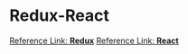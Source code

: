 # Redux-React

[Reference Link: **Redux**](http://redux.js.org/docs/basics/UsageWithReact.html)
[Reference Link: **React**](https://facebook.github.io/react/docs/thinking-in-react.html)
